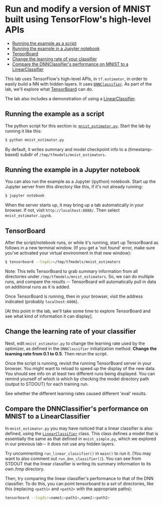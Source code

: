 
# Run and modify a version of MNIST built using TensorFlow's high-level APIs

  - [Running the example as a script](#running-the-example-as-a-script)
  - [Running the example in a Jupyter notebook](#running-the-example-in-a-jupyter-notebook)
  - [TensorBoard](#tensorboard)
  - [Change the learning rate of your classifier](#change-the-learning-rate-of-your-classifier)
  - [Compare the DNNClassifier's performance on MNIST to a LinearClassifier](#compare-the-dnnclassifiers-performance-on-mnist-to-a-linearclassifier)

This lab uses TensorFlow's high-level APIs, in `tf.estimator`, in order to easily build a NN with hidden layers. It uses [`DNNClassifier`](https://www.tensorflow.org/api_docs/python/tf/estimator/DNNClassifier).
As part of the lab, we'll explore what [TensorBoard](https://www.tensorflow.org/get_started/summaries_and_tensorboard) can do.

The lab also includes a demonstration of using a [LinearClassifier](https://www.tensorflow.org/api_docs/python/tf/estimator/LinearClassifier).

## Running the example as a script

The python script for this section is: [`mnist_estimator.py`](./mnist_estimator.py).
Start the lab by running it like this:

```sh
$ python mnist_estimator.py
```

By default, it writes summary and model checkpoint info to a (timestamp-based) subdir
of `/tmp/tfmodels/mnist_estimators`.

## Running the example in a Jupyter notebook

You can also run the example as a Jupyter (ipython) notebook.
Start up the Jupyter server from this directory like this, if it's not already running:

```sh
$ jupyter notebook
```

When the server starts up, it may bring up a tab automatically in your browser. If not, visit
`http://localhost:8888/`.  Then select `mnist_estimator.ipynb`.

## TensorBoard

After the script/notebook runs, or while it's running, start up TensorBoard as follows in a new terminal window. (If you get a 'not found' error, make sure you've activated your virtual environment in that new window):

```sh
$ tensorboard --logdir=/tmp/tfmodels/mnist_estimators
```

Note: This tells TensorBoard to grab summary information from all directories under `/tmp/tfmodels/mnist_estimators`.  So, we can do multiple runs, and compare the results -- TensorBoard will automatically pull in data on additional runs as it is added.

Once TensorBoard is running, then in your browser, visit the address indicated (probably `localhost:6006`).

[At this point in the lab, we'll take some time to explore TensorBoard and see what kind of information
it can display].

## Change the learning rate of your classifier

Next, edit `mnist_estimator.py` to change the learning rate used by the optimizer, as defined in the
`DNNClassifier` initialization method. **Change the learning rate from 0.1 to 0.5**.
Then rerun the script.

Once the script is running, revisit the running TensorBoard server in your browser. You might want to reload to speed up the display of the new data.  You should see info on at least two different runs being displayed.
You can remind yourself of which is which by checking the model directory path (output to STDOUT) for each training run.

See whether the different learning rates caused different 'eval' results.

## Compare the DNNClassifier's performance on MNIST to a LinearClassifier

In `mnist_estimator.py` you may have noticed that a linear classifier is also defined, using the
[`LinearClassifier`](https://www.tensorflow.org/versions/r0.11/api_docs/python/contrib.learn.html#LinearClassifier) class.  This class defines a model that is essentially the same as that defined in
`mnist_simple.py`, which we explored in our previous lab-- it does not use any hidden layers.

Try uncommenting `run_linear_classifier()` in `main()` to run it. (You may want to also comment out
`run_dnn_classifier()`).  You can see from STDOUT that the linear classifier is writing its summary information to its own /tmp directory.

Then, try comparing the linear classifier's performance to that of the DNN classifier.
To do this, you can point tensorboard to a *set* of directories, like this (replacing `<path1>` and `<path2>` with the appropriate paths):

```sh
tensorboard --logdir=name1:<path1>,name2:<path2>
```




